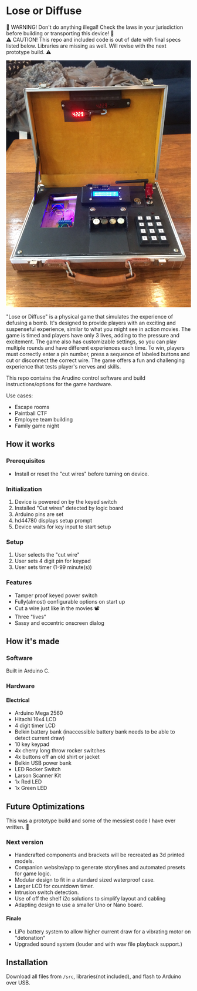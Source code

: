 # Lose or Diffuse

🚨 WARNING! Don't do anything illegal! Check the laws in your jurisdiction before building or transporting this device! 🚨  
⚠️ CAUTION! This repo and included code is out of date with final specs listed below. Libraries are missing as well. Will revise with the next prototype build. ⚠️

<img src=".github/assets/overview.jpg" alt="Small open briefcase filled with functional electronics that resemble a time bomb or remote detonator from an action movie.">

"Lose or Diffuse" is a physical game that simulates the experience of defusing a bomb. It's designed to provide players with an exciting and suspenseful experience, similar to what you might see in action movies. The game is timed and players have only 3 lives, adding to the pressure and excitement. The game also has customizable settings, so you can play multiple rounds and have different experiences each time. To win, players must correctly enter a pin number, press a sequence of labeled buttons and cut or disconnect the correct wire. The game offers a fun and challenging experience that tests player's nerves and skills.

This repo contains the Arudino control software and build instructions/options for the game hardware. 

Use cases:
* Escape rooms
* Paintball CTF
* Employee team building
* Family game night

## How it works
[]()


### Prerequisites
* Install or reset the "cut wires" before turning on device.

### Initialization
1. Device is powered on by the keyed switch
1. Installed "Cut wires" detected by logic board
1. Arduino pins are set
1. hd44780 displays setup prompt
1. Device waits for key input to start setup

### Setup
1. User selects the "cut wire"
1. User sets 4 digit pin for keypad 
1. User sets timer (1-99 minute(s)) 



### Features
* Tamper proof keyed power switch
* Fully(almost) configurable options on start up
* Cut a wire just like in the movies 📽
* Three "lives"
* Sassy and eccentric onscreen dialog

## How it's made

### Software
Built in Arduino C. 

### Hardware

#### Electrical
<!-- add board revision model -->
* Arduino Mega 2560 
* Hitachi 16x4 LCD
* 4 digit timer LCD
* Belkin battery bank (inaccessible battery bank needs to be able to detect current draw)
* 10 key keypad
* 4x cherry long throw rocker switches
* 4x buttons off an old shirt or jacket
* Belkin USB power bank
* LED Rocker Switch
* Larson Scanner Kit
* 1x Red LED
* 1x Green LED



## Future Optimizations
This was a prototype build and some of the messiest code I have ever written. 🍝 

### Next version

* Handcrafted components and brackets will be recreated as 3d printed models. 
* Companion website/app to generate storylines and automated presets for game logic. 
* Modular design to fit in a standard sized waterproof case. 
* Larger LCD for countdown timer. 
* Intrusion switch detection.
* Use of off the shelf i2c solutions to simplify layout and cabling
* Adapting design to use a smaller Uno or Nano board.

#### Finale

* LiPo battery system to allow higher current draw for a vibrating motor on "detonation"
* Upgraded sound system (louder and with wav file playback support.)


## Installation
Download all files from `/src`, libraries(not included), and flash to Arduino over USB. 
